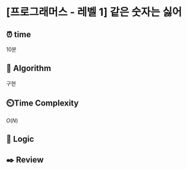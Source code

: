 # [프로그래머스 - 레벨 1] 같은 숫자는 싫어
 
## ⏰  **time**
10분

## :pushpin: **Algorithm**
구현

## ⏲️**Time Complexity**
$O(N)$

## :round_pushpin: **Logic**

## :black_nib: **Review**
